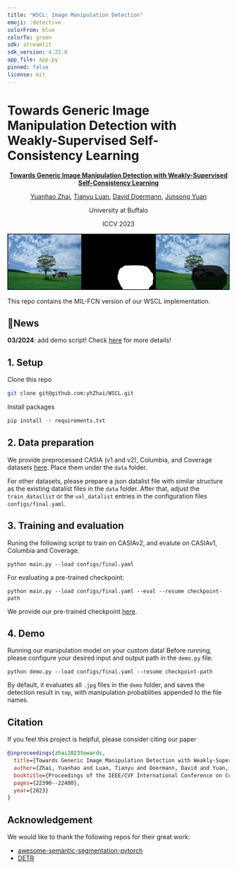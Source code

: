 ```yaml
---
title: "WSCL: Image Manipulation Detection"
emoji: :detective
colorFrom: blue
colorTo: green
sdk: streamlit
sdk_version: 4.22.0
app_file: app.py
pinned: false
license: mit
---
```


# Towards Generic Image Manipulation Detection with Weakly-Supervised Self-Consistency Learning


<p align="center">
  <a href="https://arxiv.org/abs/2309.01246"><b>Towards Generic Image Manipulation Detection with Weakly-Supervised Self-Consistency Learning</b></a>
</p>

<p align="center">
  <a href="https://www.yhzhai.com">Yuanhao Zhai</a>, 
  <a href="https://tyluann.github.io">Tianyu Luan</a>, 
  <a href="https://cse.buffalo.edu/~doermann/">David Doermann</a>, 
  <a href="https://cse.buffalo.edu/~jsyuan/">Junsong Yuan</a>
</p>

<p align="center">
  University at Buffalo
</p>

<p align="center">
  ICCV 2023
</p>

![tp](./assets/tp.jpg)

This repo contains the MIL-FCN version of our WSCL implementation.

## 🚨News

**03/2024**: add demo script! Check [here](https://github.com/yhZhai/WSCL?tab=readme-ov-file#4-demo) for more details!

## 1. Setup
Clone this repo

```bash
git clone git@github.com:yhZhai/WSCL.git
```

Install packages
```bash
pip install -r requirements.txt
```

## 2. Data preparation

We provide preprocessed CASIA (v1 and v2), Columbia, and Coverage datasets [here](https://buffalo.box.com/s/2t3eqvwp7ua2ircpdx12sfq04sne4x50).
Place them under the `data` folder.

For other datasets, please prepare a json datalist file with similar structure as the existing datalist files in the `data` folder. After that, adjust the `train_dataslist` or the `val_datalist` entries in the configuration files `configs/final.yaml`.


## 3. Training and evaluation

Runing the following script to train on CASIAv2, and evalute on CASIAv1, Columbia and Coverage.

```shell
python main.py --load configs/final.yaml
```

For evaluating a pre-trained checkpoint:
```shell
python main.py --load configs/final.yaml --eval --resume checkpoint-path
```

We provide our pre-trained checkpoint [here](https://buffalo.box.com/s/2t3eqvwp7ua2ircpdx12sfq04sne4x50).


## 4. Demo

Running our manipulation model on your custom data!
Before running, please configure your desired input and output path in the `demo.py` file.

```shell
python demo.py --load configs/final.yaml --resume checkpoint-path
```

By default, it evaluates all  `.jpg` files in the `demo` folder, and saves the
detection result in `tmp`, with manipulation probablities appended to the file names.



## Citation
If you feel this project is helpful, please consider citing our paper
```bibtex
@inproceedings{zhai2023towards,
  title={Towards Generic Image Manipulation Detection with Weakly-Supervised Self-Consistency Learning},
  author={Zhai, Yuanhao and Luan, Tianyu and Doermann, David and Yuan, Junsong},
  booktitle={Proceedings of the IEEE/CVF International Conference on Computer Vision},
  pages={22390--22400},
  year={2023}
}
```


## Acknowledgement
We would like to thank the following repos for their great work:
- [awesome-semantic-segmentation-pytorch](https://github.com/Tramac/awesome-semantic-segmentation-pytorch)
- [DETR](https://github.com/facebookresearch/detr)
